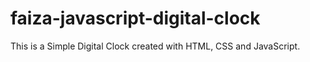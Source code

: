 # faiza-javascript-digital-clock
This is a Simple Digital Clock created with HTML, CSS and JavaScript.
